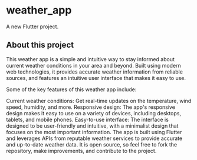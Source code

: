 # weather_app

A new Flutter project.

## About this project

This weather app is a simple and intuitive way to stay informed about current weather conditions in your area and beyond. Built using modern web technologies, it provides accurate weather information from reliable sources, and features an intuitive user interface that makes it easy to use.

Some of the key features of this weather app include:

Current weather conditions: Get real-time updates on the temperature, wind speed, humidity, and more.
Responsive design: The app's responsive design makes it easy to use on a variety of devices, including desktops, tablets, and mobile phones.
Easy-to-use interface: The interface is designed to be user-friendly and intuitive, with a minimalist design that focuses on the most important information.
The app is built using Flutter and leverages APIs from reputable weather services to provide accurate and up-to-date weather data. It is open source, so feel free to fork the repository, make improvements, and contribute to the project.




